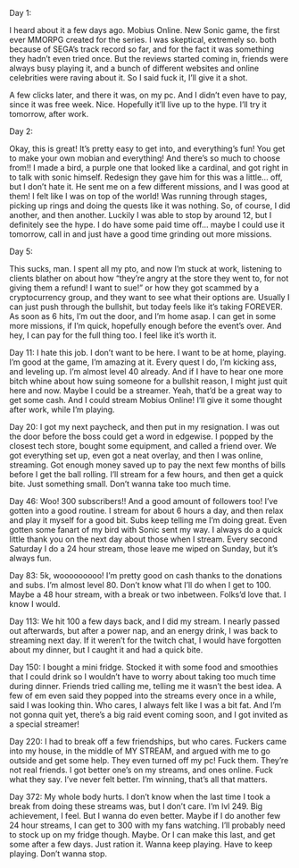Day 1:

I heard about it a few days ago. Mobius Online. New Sonic game, the first ever MMORPG created for the series. I was skeptical, extremely so. both because of SEGA’s track record so far, and for the fact it was something they hadn’t even tried once. But the reviews started coming in, friends were always busy playing it, and a bunch of different websites and online celebrities were raving about it. So I said fuck it, I’ll give it a shot. 

A few clicks later, and there it was, on my pc. And I didn’t even have to pay, since it was free week. Nice. Hopefully it’ll live up to the hype. I’ll try it tomorrow, after work. 

Day 2: 

Okay, this is great! It’s pretty easy to get into, and everything’s fun! You get to make your own mobian and everything! And there’s so much to choose from!! I made a bird, a purple one that looked like a cardinal, and got right in to talk with sonic himself. Redesign they gave him for this was a little… off, but I don’t hate it. He sent me on a few different missions, and I was good at them! I felt like I was on top of the world! Was running through stages, picking up rings and doing the quests like it was nothing. So, of course, I did another, and then another. Luckily I was able to stop by around 12, but I definitely see the hype. I do have some paid time off… maybe I could use it tomorrow, call in and just have a good time grinding out more missions. 

Day 5: 

This sucks, man. I spent all my pto, and now I’m stuck at work, listening to clients blather on about how “they’re angry at the store they went to, for not giving them a refund! I want to sue!” or how they got scammed by a cryptocurrency group, and they want to see what their options are. Usually I can just push through the bullshit, but today feels like it’s taking FOREVER. As soon as 6 hits, I’m out the door, and I’m home asap. I can get in some more missions, if I’m quick, hopefully enough before the event’s over. And hey, I can pay for the full thing too. I feel like it’s worth it. 

Day 11:
I hate this job. I don’t want to be here. I want to be at home, playing. I’m good at the game, I’m amazing at it. Every quest I do, I’m kicking ass, and leveling up. I’m almost level 40 already. And if I have to hear one more bitch whine about how suing someone for a bullshit reason, I might just quit here and now.
Maybe I could be a streamer. Yeah, that’d be a great way to get some cash. And I could stream Mobius Online! I’ll give it some thought after work, while I’m playing.

Day 20:
 I got my next paycheck, and then put in my resignation. I was out the door before the boss could get a word in edgewise. I popped by the closest tech store, bought some equipment, and called a friend over. We got everything set up, even got a neat overlay, and then I was online, streaming. Got enough money saved up to pay the next few months of bills before I get the ball rolling. I’ll stream for a few hours, and then get a quick bite. Just something small. Don’t wanna take too much time.

Day 46: 
Woo! 300 subscribers!! And a good amount of followers too! I’ve gotten into a good routine. I stream for about 6 hours a day, and then relax and play it myself for a good bit. Subs keep telling me I’m doing great. Even gotten some fanart of my bird with Sonic sent my way. I always do a quick little thank you on the next day about those when I stream. Every second Saturday I do a 24 hour stream, those leave me wiped on Sunday, but it’s always fun. 

Day 83:
5k, wooooooooo! I’m pretty good on cash thanks to the donations and subs. I’m almost level 80. Don’t know what I’ll do when I get to 100. Maybe a 48 hour stream, with a break or two inbetween. Folks’d love that. I know I would.

Day 113: 
We hit 100 a few days back, and I did my stream. I nearly passed out afterwards, but after a power nap, and an energy drink, I was back to streaming next day. If it weren’t for the twitch chat, I would have forgotten about my dinner, but I caught it and had a quick bite.

Day 150:
I bought a mini fridge. Stocked it with some food and smoothies that I could drink so I wouldn’t have to worry about taking too much time during dinner. Friends tried calling me, telling me it wasn’t the best idea. A few of em even said they popped into the streams every once in a while, said I was looking thin. Who cares, I always felt like I was a bit fat. And I’m not gonna quit yet, there’s a big raid event coming soon, and I got invited as a special streamer!

Day 220: 
I had to break off a few friendships, but who cares. Fuckers came into my house, in the middle of MY STREAM, and argued with me to go outside and get some help. They even turned off my pc! Fuck them. They’re not real friends. I got better one’s on my streams, and ones online. Fuck what they say. I’ve never felt better. I’m winning, that’s all that matters.

Day 372:
My whole body hurts. I don’t know when the last time I took a break from doing these streams was, but I don’t care. I’m lvl 249. Big achievement, I feel. But I wanna do even better. Maybe if I do another few 24 hour streams, I can get to 300 with my fans watching. I’ll probably need to stock up on my fridge though. Maybe. Or I can make this last, and get some after a few days. Just ration it. Wanna keep playing. Have to keep playing. Don’t wanna stop.
